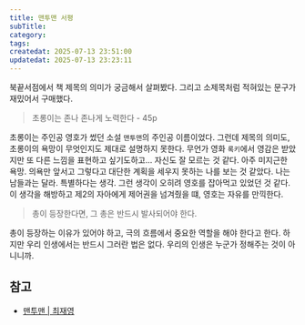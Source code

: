 ```yaml
---
title: 맨투맨 서평
subTitle:
category:
tags:
createdat: 2025-07-13 23:51:00
updatedat: 2025-07-13 23:23:11
---
```


북끝서점에서 책 제목의 의미가 궁금해서 살펴봤다. 그리고 소제목처럼 적혀있는 문구가
재밌어서 구매했다.

> 초롱이는 존나 존나게 노력한다 - 45p

초롱이는 주인공 영호가 썼던 소설 `맨투맨`의 주인공 이름이었다. 그런데 제목의 의미도, 초롱이의 욕망이
무엇인지도 제대로 설명하지 못한다. 무언가 영화 `록키`에서 영감은 받았지만 또
다른 느낌을 표현하고 싶기도하고... 자신도 잘 모르는 것 같다. 아주 미지근한 욕망.
의욕만 앞서고 그렇다고 대단한 계획을 세우지 못하는 나를 보는 것 같았다. 나는
남들과는 달라. 특별하다는 생각. 그런 생각이 오히려 영호를 잡아먹고 있었던 것
같다. 이 생각을 해방하고 제2의 자아에게 제어권을 넘겨줬을 떄, 영호는 자유를
만끽한다.

> 총이 등장한다면, 그 총은 반드시 발사되어야 한다.

총이 등장하는 이유가 있어야 하고, 극의 흐름에서 중요한 역할을 해야 한다고 한다.
하지만 우리 인생에서는 반드시 그러란 법은 없다. 우리의 인생은 누군가 정해주는 것이 아니니까.

## 참고

- [맨투맨 \| 최재영](https://product.kyobobook.co.kr/detail/S000214608166)
